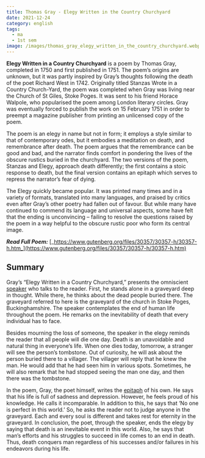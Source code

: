 ```yaml
---
title: Thomas Gray - Elegy Written in the Country Churchyard
date: 2021-12-24
category: english
tags:
  - ma
  - 1st sem
image: /images/thomas_gray_elegy_written_in_the_country_churchyard.webp
---
```


**Elegy Written in a Country Churchyard**  is a poem by Thomas Gray, completed in 1750 and first published in 1751. The poem’s origins are unknown, but it was partly inspired by Gray’s thoughts following the death of the poet Richard West in 1742. Originally titled Stanzas Wrote in a Country Church-Yard, the poem was completed when Gray was living near the Church of St Giles, Stoke Poges. It was sent to his friend Horace Walpole, who popularised the poem among London literary circles. Gray was eventually forced to publish the work on 15 February 1751 in order to preempt a magazine publisher from printing an unlicensed copy of the poem.

The poem is an elegy in name but not in form; it employs a style similar to that of contemporary odes, but it embodies a meditation on death, and remembrance after death. The poem argues that the remembrance can be good and bad, and the narrator finds comfort in pondering the lives of the obscure rustics buried in the churchyard. The two versions of the poem, Stanzas and Elegy, approach death differently; the first contains a stoic response to death, but the final version contains an epitaph which serves to repress the narrator’s fear of dying.

The Elegy quickly became popular. It was printed many times and in a variety of formats, translated into many languages, and praised by critics even after Gray’s other poetry had fallen out of favour. But while many have continued to commend its language and universal aspects, some have felt that the ending is unconvincing – failing to resolve the questions raised by the poem in a way helpful to the obscure rustic poor who form its central image.

**_Read Full Poem:_** [_https://www.gutenberg.org/files/30357/30357-h/30357-h.htm_](https://www.gutenberg.org/files/30357/30357-h/30357-h.htm)

## Summary

Gray’s “Elegy Written in a Country Churchyard,” presents the omniscient [speaker](https://poemanalysis.com/diction/speaker-in-poetry/) who talks to the reader. First, he stands alone in a graveyard deep in thought. While there, he thinks about the dead people buried there. The graveyard referred to here is the graveyard of the church in Stoke Poges, Buckinghamshire. The speaker contemplates the end of human life throughout the poem. He remarks on the inevitability of death that every individual has to face.

Besides mourning the loss of someone, the speaker in the elegy reminds the reader that all people will die one day. Death is an unavoidable and natural thing in everyone’s life. When one dies today, tomorrow, a stranger will see the person’s tombstone. Out of curiosity, he will ask about the person buried there to a villager. The villager will reply that he knew the man. He would add that he had seen him in various spots. Sometimes, he will also remark that he had stopped seeing the man one day, and then there was the tombstone.

In the poem, Gray, the poet himself, writes the [epitaph](https://poemanalysis.com/poetic-form/epitaph/) of his own. He says that his life is full of sadness and depression. However, he feels proud of his knowledge. He calls it incomparable. In addition to this, he says that ‘No one is perfect in this world.’ So, he asks the reader not to judge anyone in the graveyard. Each and every soul is different and takes rest for eternity in the graveyard. In conclusion, the poet, through the speaker, ends the elegy by saying that death is an inevitable event in this world. Also, he says that man’s efforts and his struggles to succeed in life comes to an end in death. Thus, death conquers man regardless of his successes and/or failures in his endeavors during his life.